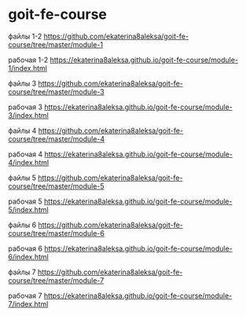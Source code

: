 # goit-fe-course

файлы 1-2
https://github.com/ekaterina8aleksa/goit-fe-course/tree/master/module-1

рабочая 1-2
https://ekaterina8aleksa.github.io/goit-fe-course/module-1/index.html

файлы 3
https://github.com/ekaterina8aleksa/goit-fe-course/tree/master/module-3

рабочая 3
https://ekaterina8aleksa.github.io/goit-fe-course/module-3/index.html

файлы 4
https://github.com/ekaterina8aleksa/goit-fe-course/tree/master/module-4

рабочая 4
https://ekaterina8aleksa.github.io/goit-fe-course/module-4/index.html

файлы 5
https://github.com/ekaterina8aleksa/goit-fe-course/tree/master/module-5

рабочая 5
https://ekaterina8aleksa.github.io/goit-fe-course/module-5/index.html

файлы 6
https://github.com/ekaterina8aleksa/goit-fe-course/tree/master/module-6

рабочая 6
https://ekaterina8aleksa.github.io/goit-fe-course/module-6/index.html

файлы 7 
https://github.com/ekaterina8aleksa/goit-fe-course/tree/master/module-7

рабочая 7 
https://ekaterina8aleksa.github.io/goit-fe-course/module-7/index.html
